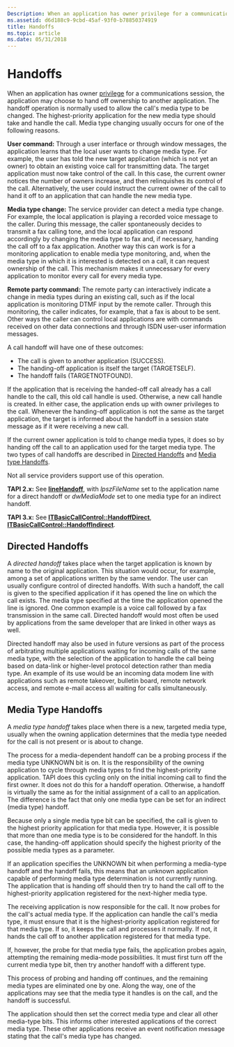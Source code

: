 ```yaml
---
Description: When an application has owner privilege for a communications session, the application may choose to hand off ownership to another application.
ms.assetid: d6d188c9-9cbd-45af-93f0-b78850374919
title: Handoffs
ms.topic: article
ms.date: 05/31/2018
---
```


# Handoffs

When an application has owner [privilege](privilege-ovr.md) for a communications session, the application may choose to hand off ownership to another application. The handoff operation is normally used to allow the call's media type to be changed. The highest-priority application for the new media type should take and handle the call. Media type changing usually occurs for one of the following reasons.

**User command:** Through a user interface or through window messages, the application learns that the local user wants to change media type. For example, the user has told the new target application (which is not yet an owner) to obtain an existing voice call for transmitting data. The target application must now take control of the call. In this case, the current owner notices the number of owners increase, and then relinquishes its control of the call. Alternatively, the user could instruct the current owner of the call to hand it off to an application that can handle the new media type.

**Media type change:** The service provider can detect a media type change. For example, the local application is playing a recorded voice message to the caller. During this message, the caller spontaneously decides to transmit a fax calling tone, and the local application can respond accordingly by changing the media type to fax and, if necessary, handing the call off to a fax application. Another way this can work is for a monitoring application to enable media type monitoring, and, when the media type in which it is interested is detected on a call, it can request ownership of the call. This mechanism makes it unnecessary for every application to monitor every call for every media type.

**Remote party command:** The remote party can interactively indicate a change in media types during an existing call, such as if the local application is monitoring DTMF input by the remote caller. Through this monitoring, the caller indicates, for example, that a fax is about to be sent. Other ways the caller can control local applications are with commands received on other data connections and through ISDN user-user information messages.

A call handoff will have one of these outcomes:

-   The call is given to another application (SUCCESS).
-   The handing-off application is itself the target (TARGETSELF).
-   The handoff fails (TARGETNOTFOUND).

If the application that is receiving the handed-off call already has a call handle to the call, this old call handle is used. Otherwise, a new call handle is created. In either case, the application ends up with owner privileges to the call. Whenever the handing-off application is not the same as the target application, the target is informed about the handoff in a session state message as if it were receiving a new call.

If the current owner application is told to change media types, it does so by handing off the call to an application used for the target media type. The two types of call handoffs are described in [Directed Handoffs](#directed-handoffs) and [Media type Handoffs](#media-type-handoffs).

Not all service providers support use of this operation.

**TAPI 2.x:** See [**lineHandoff**](/windows/win32/api/tapi/nf-tapi-linehandoff), with *lpszFileName* set to the application name for a direct handoff or *dwMediaMode* set to one media type for an indirect handoff.

**TAPI 3.x:** See [**ITBasicCallControl::HandoffDirect**](/windows/desktop/api/tapi3if/nf-tapi3if-itbasiccallcontrol-handoffdirect), [**ITBasicCallControl::HandoffIndirect**](/windows/desktop/api/tapi3if/nf-tapi3if-itbasiccallcontrol-handoffindirect).

## Directed Handoffs

A *directed handoff* takes place when the target application is known by name to the original application. This situation would occur, for example, among a set of applications written by the same vendor. The user can usually configure control of directed handoffs. With such a handoff, the call is given to the specified application if it has opened the line on which the call exists. The media type specified at the time the application opened the line is ignored. One common example is a voice call followed by a fax transmission in the same call. Directed handoff would most often be used by applications from the same developer that are linked in other ways as well.

Directed handoff may also be used in future versions as part of the process of arbitrating multiple applications waiting for incoming calls of the same media type, with the selection of the application to handle the call being based on data-link or higher-level protocol detection rather than media type. An example of its use would be an incoming data modem line with applications such as remote takeover, bulletin board, remote network access, and remote e-mail access all waiting for calls simultaneously.

## Media Type Handoffs

A *media type handoff* takes place when there is a new, targeted media type, usually when the owning application determines that the media type needed for the call is not present or is about to change.

The process for a media-dependent handoff can be a probing process if the media type UNKNOWN bit is on. It is the responsibility of the owning application to cycle through media types to find the highest-priority application. TAPI does this cycling only on the initial incoming call to find the first owner. It does not do this for a handoff operation. Otherwise, a handoff is virtually the same as for the initial assignment of a call to an application. The difference is the fact that only one media type can be set for an indirect (media type) handoff.

Because only a single media type bit can be specified, the call is given to the highest priority application for that media type. However, it is possible that more than one media type is to be considered for the handoff. In this case, the handing-off application should specify the highest priority of the possible media types as a parameter.

If an application specifies the UNKNOWN bit when performing a media-type handoff and the handoff fails, this means that an unknown application capable of performing media type determination is not currently running. The application that is handing off should then try to hand the call off to the highest-priority application registered for the next-higher media type.

The receiving application is now responsible for the call. It now probes for the call's actual media type. If the application can handle the call's media type, it must ensure that it is the highest-priority application registered for that media type. If so, it keeps the call and processes it normally. If not, it hands the call off to another application registered for that media type.

If, however, the probe for that media type fails, the application probes again, attempting the remaining media-mode possibilities. It must first turn off the current media type bit, then try another handoff with a different type.

This process of probing and handing off continues, and the remaining media types are eliminated one by one. Along the way, one of the applications may see that the media type it handles is on the call, and the handoff is successful.

The application should then set the correct media type and clear all other media-type bits. This informs other interested applications of the correct media type. These other applications receive an event notification message stating that the call's media type has changed.

 

 